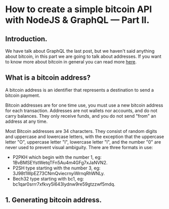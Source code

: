 # How to create a simple bitcoin API with NodeJS & GraphQL — Part II.

## Introduction.

We have talk about GraphQL the last post, but we haven't said anything about bitcoin, in this part we are going to talk about addresses. If you want to know more about bitcoin in general you can read more [here](https://en.bitcoin.it/wiki/Main_Page).

## What is a bitcoin address?

A bitcoin address is an identifier that represents a destination to send a bitcoin payment.

Bitcoin addresses are for one time use, you must use a new bitcoin address for each transaction. Addresses are not wallets nor accounts, and do not carry balances. They only receive funds, and you do not send "from" an address at any time.

Most Bitcoin addresses are 34 characters. They consist of random digits and uppercase and lowercase letters, with the exception that the uppercase letter "O", uppercase letter "I", lowercase letter "l", and the number "0" are never used to prevent visual ambiguity. There are three formats in use:

- P2PKH which begin with the number 1, eg: 1BvBMSEYstWetqTFn5Au4m4GFg7xJaNVN2.
- P2SH type starting with the number 3, eg: 3J98t1WpEZ73CNmQviecrnyiWrnqRhWNLy.
- Bech32 type starting with bc1, eg: bc1qar0srrr7xfkvy5l643lydnw9re59gtzzwf5mdq.

## 1. Generating bitcoin address.
